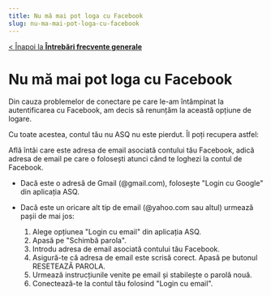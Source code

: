 ```yaml
---
title: Nu mă mai pot loga cu Facebook
slug: nu-ma-mai-pot-loga-cu-facebook
---
```


[< Înapoi la **Întrebări frecvente generale**](/intrebari-frecvente-generale/)

# Nu mă mai pot loga cu Facebook

Din cauza problemelor de conectare pe care le-am întâmpinat la autentificarea cu Facebook, am decis să renunțăm la această opțiune de logare.

Cu toate acestea, contul tău nu ASQ nu este pierdut. Îl poți recupera astfel:

Află întâi care este adresa de email asociată contului tău Facebook, adică adresa de email pe care o folosești atunci când te loghezi la contul de Facebook.

- Dacă este o adresă de Gmail (@gmail.com), folosește "Login cu Google" din aplicația ASQ.

- Dacă este un oricare alt tip de email (@yahoo.com sau altul) urmează pașii de mai jos:

  1. Alege opțiunea "Login cu email" din aplicația ASQ.
  2. Apasă pe "Schimbă parola".
  3. Introdu adresa de email asociată contului tău Facebook.
  4. Asigură-te că adresa de email este scrisă corect. Apasă pe butonul RESETEAZĂ PAROLA.
  5. Urmează instrucțiunile venite pe email și stabilește o parolă nouă.
  6. Conectează-te la contul tău folosind "Login cu email".

